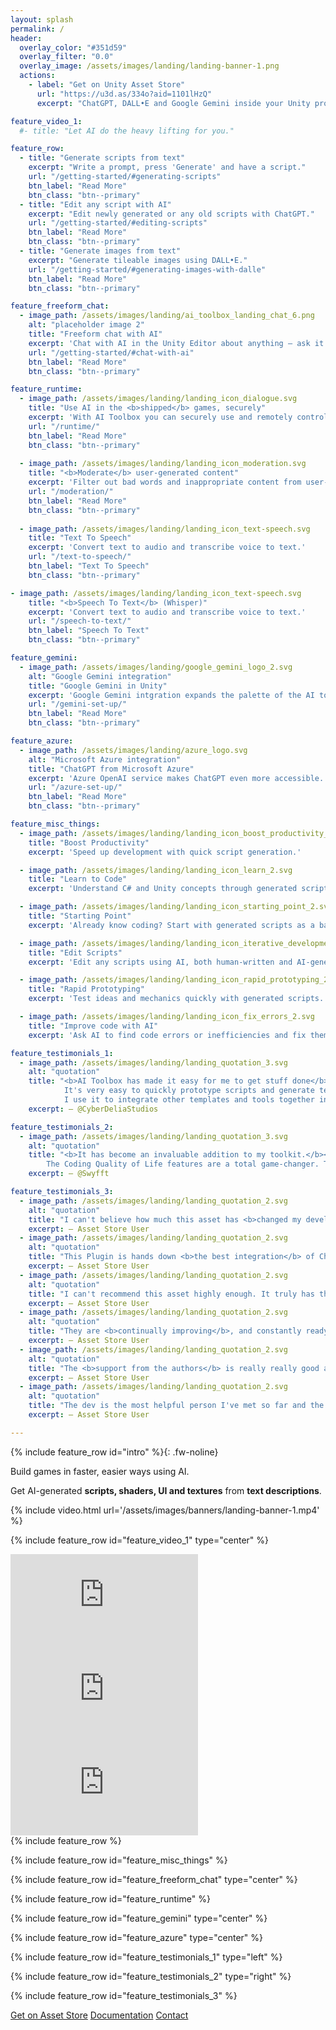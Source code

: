 ```yaml
---
layout: splash
permalink: /
header:
  overlay_color: "#351d59"
  overlay_filter: "0.0"
  overlay_image: /assets/images/landing/landing-banner-1.png
  actions:
    - label: "Get on Unity Asset Store"
      url: "https://u3d.as/334o?aid=1101lHzQ"
      excerpt: "ChatGPT, DALL•E and Google Gemini inside your Unity project."

feature_video_1:
  #- title: "Let AI do the heavy lifting for you."

feature_row:
  - title: "Generate scripts from text"
    excerpt: "Write a prompt, press 'Generate' and have a script."
    url: "/getting-started/#generating-scripts"
    btn_label: "Read More"
    btn_class: "btn--primary"
  - title: "Edit any script with AI"
    excerpt: "Edit newly generated or any old scripts with ChatGPT."
    url: "/getting-started/#editing-scripts"
    btn_label: "Read More"
    btn_class: "btn--primary"
  - title: "Generate images from text"
    excerpt: "Generate tileable images using DALL•E."
    url: "/getting-started/#generating-images-with-dalle"
    btn_label: "Read More"
    btn_class: "btn--primary"

feature_freeform_chat:
  - image_path: /assets/images/landing/ai_toolbox_landing_chat_6.png
    alt: "placeholder image 2"
    title: "Freeform chat with AI"
    excerpt: 'Chat with AI in the Unity Editor about anything — ask it to explain code, where to find things in Unity, learn a delicious taco recipe.'
    url: "/getting-started/#chat-with-ai"
    btn_label: "Read More"
    btn_class: "btn--primary"

feature_runtime:
  - image_path: /assets/images/landing/landing_icon_dialogue.svg
    title: "Use AI in the <b>shipped</b> games, securely"
    excerpt: 'With AI Toolbox you can securely use and remotely control AI in shipped games. It can be used for anything, from NPC dialogue and a town name to localization and user input validation.'
    url: "/runtime/"
    btn_label: "Read More"
    btn_class: "btn--primary"
  
  - image_path: /assets/images/landing/landing_icon_moderation.svg
    title: "<b>Moderate</b> user-generated content"
    excerpt: 'Filter out bad words and inappropriate content from user-generated text in your project.'
    url: "/moderation/"
    btn_label: "Read More"
    btn_class: "btn--primary"
  
  - image_path: /assets/images/landing/landing_icon_text-speech.svg
    title: "Text To Speech"
    excerpt: 'Convert text to audio and transcribe voice to text.'
    url: "/text-to-speech/"
    btn_label: "Text To Speech"
    btn_class: "btn--primary"

- image_path: /assets/images/landing/landing_icon_text-speech.svg
    title: "<b>Speech To Text</b> (Whisper)"
    excerpt: 'Convert text to audio and transcribe voice to text.'
    url: "/speech-to-text/"
    btn_label: "Speech To Text"
    btn_class: "btn--primary"

feature_gemini:
  - image_path: /assets/images/landing/google_gemini_logo_2.svg
    alt: "Google Gemini integration"
    title: "Google Gemini in Unity"
    excerpt: 'Google Gemini intgration expands the palette of the AI tools available in your Unity project.'
    url: "/gemini-set-up/"
    btn_label: "Read More"
    btn_class: "btn--primary"

feature_azure:
  - image_path: /assets/images/landing/azure_logo.svg
    alt: "Microsoft Azure integration"
    title: "ChatGPT from Microsoft Azure"
    excerpt: 'Azure OpenAI service makes ChatGPT even more accessible.'
    url: "/azure-set-up/"
    btn_label: "Read More"
    btn_class: "btn--primary"

feature_misc_things:
  - image_path: /assets/images/landing/landing_icon_boost_productivity_2.svg
    title: "Boost Productivity"
    excerpt: 'Speed up development with quick script generation.'

  - image_path: /assets/images/landing/landing_icon_learn_2.svg
    title: "Learn to Code"
    excerpt: 'Understand C# and Unity concepts through generated scripts and freeform chat.'

  - image_path: /assets/images/landing/landing_icon_starting_point_2.svg
    title: "Starting Point"
    excerpt: 'Already know coding? Start with generated scripts as a base with boilerplate code.'

  - image_path: /assets/images/landing/landing_icon_iterative_development_2.svg
    title: "Edit Scripts"
    excerpt: 'Edit any scripts using AI, both human-written and AI-generated.'

  - image_path: /assets/images/landing/landing_icon_rapid_prototyping_2.svg
    title: "Rapid Prototyping"
    excerpt: 'Test ideas and mechanics quickly with generated scripts.'

  - image_path: /assets/images/landing/landing_icon_fix_errors_2.svg
    title: "Improve code with AI"
    excerpt: 'Ask AI to find code errors or inefficiencies and fix them.'

feature_testimonials_1:
  - image_path: /assets/images/landing/landing_quotation_3.svg
    alt: "quotation"
    title: "<b>AI Toolbox has made it easy for me to get stuff done</b> in my project for an amateur game developer.<br>
            It's very easy to quickly prototype scripts and generate textures for walls or items needed in games.<br>
            I use it to integrate other templates and tools together in Unity. It's a great tool set at a affordable price!"
    excerpt: — @CyberDeliaStudios

feature_testimonials_2:
  - image_path: /assets/images/landing/landing_quotation_3.svg
    alt: "quotation"
    title: "<b>It has become an invaluable addition to my toolkit.</b><br>Having AI Toolbox for only a few months, I have already been able to use it to give new life to old projects, by both prototyping new code and refining existing ones.<br>
        The Coding Quality of Life features are a total game-changer. The 'Explain Code' function, in particular, has made navigating new frameworks and assets a breeze, and even unraveling code I wrote a year ago feels less daunting!"
    excerpt: — @Swyfft

feature_testimonials_3:
  - image_path: /assets/images/landing/landing_quotation_2.svg
    alt: "quotation"
    title: "I can't believe how much this asset has <b>changed my development process!</b>"
    excerpt: — Asset Store User
  - image_path: /assets/images/landing/landing_quotation_2.svg
    alt: "quotation"
    title: "This Plugin is hands down <b>the best integration</b> of ChatGPT and DALL-E to use in Engine for creation of scripts and images."
    excerpt: — Asset Store User
  - image_path: /assets/images/landing/landing_quotation_2.svg
    alt: "quotation"
    title: "I can't recommend this asset highly enough. It truly has the potential to revolutionize your workflow, bringing <b>unprecedented value</b> to your game development endeavors."
    excerpt: — Asset Store User
  - image_path: /assets/images/landing/landing_quotation_2.svg
    alt: "quotation"
    title: "They are <b>continually improving</b>, and constantly ready to help support with any of their other products."
    excerpt: — Asset Store User
  - image_path: /assets/images/landing/landing_quotation_2.svg
    alt: "quotation"
    title: "The <b>support from the authors</b> is really really good and for that alone I give asset five stars."
    excerpt: — Asset Store User
  - image_path: /assets/images/landing/landing_quotation_2.svg
    alt: "quotation"
    title: "The dev is the most helpful person I've met so far and the asset is a <b>huge help</b> to any creator, beginner or advanced."
    excerpt: — Asset Store User

---
```


{% include feature_row id="intro" %}{: .fw-noline}
<p class="landing-paragraph-center">
<span class="landing-heading-fancy">Build games in faster, easier ways using AI.</span>
</p>
<p class="landing-paragraph-center">
<span class="landing-text-fancy">Get AI-generated <b>scripts, shaders, UI and textures</b> from <b>text descriptions</b>.</span>
</p>

<!--
{% include video_row.html url1='/assets/images/banners/landing-banner-1.mp4' url2='/assets/images/banners/landing-banner-1.mp4' url3='/assets/images/banners/landing-banner-1.mp4' %}
-->

{% include video.html url='/assets/images/banners/landing-banner-1.mp4' %}

{% include feature_row id="feature_video_1" type="center" %}

<div class="youtube-row">
<!--<span class="landing-heading-fancy">Let AI do the heavy lifting for you.</span>-->

  <div class="youtube-video-tile" width="33%">
    <iframe src="https://www.youtube.com/embed/cNq-uCBq5yU" title="YouTube video player" frameborder="0" allow="accelerometer; autoplay; clipboard-write; encrypted-media; gyroscope; picture-in-picture" allowfullscreen></iframe>
  </div>
  <div class="youtube-video-tile" width="33%">
    <iframe src="https://www.youtube.com/embed/fedn7A9JTXA" title="YouTube video player" frameborder="0" allow="accelerometer; autoplay; clipboard-write; encrypted-media; gyroscope; picture-in-picture" allowfullscreen></iframe>
  </div>
  <div class="youtube-video-tile" width="33%">
    <iframe src="https://www.youtube.com/embed/6HlO9LsTLW0" title="YouTube video player" frameborder="0" allow="accelerometer; autoplay; clipboard-write; encrypted-media; gyroscope; picture-in-picture" allowfullscreen></iframe>
  </div>
</div>
{% include feature_row %}

{% include feature_row id="feature_misc_things" %}

{% include feature_row id="feature_freeform_chat" type="center" %}

{% include feature_row id="feature_runtime" %}

{% include feature_row id="feature_gemini" type="center" %}

{% include feature_row id="feature_azure" type="center" %}

{% include feature_row id="feature_testimonials_1" type="left" %}

{% include feature_row id="feature_testimonials_2" type="right" %}

{% include feature_row id="feature_testimonials_3" %}


<div class="buttons-row">
<a href="https://u3d.as/334o?aid=1101lHzQ"><span class="button-landing-large">Get on Asset Store</span></a>
<a href="/overview/"><span class="button-landing-large">Documentation</span></a>
<a href="/contact-details/"><span class="button-landing-large">Contact</span></a>
</div>
